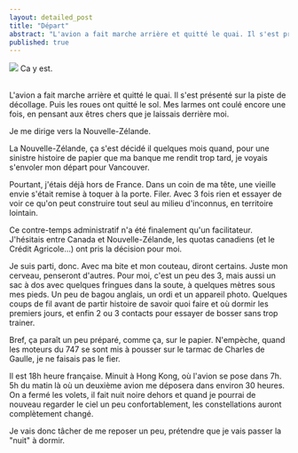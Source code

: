 ```yaml
---
layout: detailed_post
title: "Départ"
abstract: "L'avion a fait marche arrière et quitté le quai. Il s'est présenté sur la piste de décollage. Puis les roues ont quitté le sol. Mes larmes ont coulé encore une fois, en pensant aux êtres chers que je laissais derrière moi."
published: true
---
```


[<img src="http://farm8.staticflickr.com/7278/6879768036_a6dc75ed43.jpg">](href="http://www.flickr.com/photos/ghammadi/sets/72157629327721644/)
Ca y est.
<br />
<br />

L'avion a fait marche arrière et quitté le quai. Il s'est présenté sur la piste de décollage. Puis les roues ont quitté le sol. Mes larmes ont coulé encore une fois, en pensant aux êtres chers que je laissais derrière moi.

Je me dirige vers la Nouvelle-Zélande.

La Nouvelle-Zélande, ça s'est décidé il quelques mois quand, pour une sinistre histoire de papier que ma banque me rendit trop tard, je voyais s'envoler mon départ pour Vancouver.

Pourtant, j'étais déjà hors de France. Dans un coin de ma tête, une vieille envie s'était remise à toquer à la porte. Filer. Avec 3 fois rien et essayer de voir ce qu'on peut construire tout seul au milieu d'inconnus, en territoire lointain.

Ce contre-temps administratif n'a été finalement qu'un facilitateur. J'hésitais entre Canada et Nouvelle-Zélande, les quotas canadiens (et le Crédit Agricole...) ont pris la décision pour moi.

Je suis parti, donc. Avec ma bite et mon couteau, diront certains. Juste mon cerveau, penseront d'autres. Pour moi, c'est un peu des 3, mais aussi un sac à dos avec quelques fringues dans la soute, à quelques mètres sous mes pieds. Un peu de bagou anglais, un ordi et un appareil photo. Quelques coups de fil avant de partir histoire de savoir quoi faire et où dormir les premiers jours, et enfin 2 ou 3 contacts pour essayer de bosser sans trop trainer.

Bref, ça paraît un peu préparé, comme ça, sur le papier. N'empèche, quand les moteurs du 747 se sont mis à pousser sur le tarmac de Charles de Gaulle, je ne faisais pas le fier.

Il est 18h heure française. Minuit à Hong Kong, où l'avion se pose dans 7h. 5h du matin là où un deuxième avion me déposera dans environ 30 heures. On a fermé les volets, il fait nuit noire dehors et quand je pourrai de nouveau regarder le ciel un peu confortablement, les constellations auront complètement changé.

Je vais donc tâcher de me reposer un peu, prétendre que je vais passer la "nuit" à dormir.
